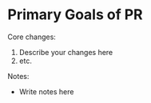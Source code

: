 # Primary Goals of PR

<!---- REMINDERS --------------------------------------->
<!---- link any issues or PRs relevant --------->
<!---- do draft PRs for short reviews ---------------->
<!---- ask for at least 1 deep review for real PRs ------------->
<!---- make sure you get an approval from a deep review before merging---->

Core changes:

1. Describe your changes here
2. etc.

Notes:

- Write notes here
<!--- example - Design decisions made in PR>
<!--- example - Remember running `forge fmt` before committing the PR>
<!--- example - Reference for how to run relevant tests i.e. forge test --match-contract X --fork-url $RPC_URL -vvv>

